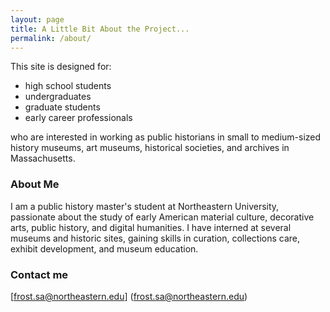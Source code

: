 ```yaml
---
layout: page
title: A Little Bit About the Project...
permalink: /about/
---
```


This site is designed for: 
* high school students 
* undergraduates
* graduate students
* early career professionals 

who are interested in working as public historians in small to medium-sized history museums, art museums, historical societies, and archives in Massachusetts. 

### About Me

I am a public history master's student at Northeastern University, passionate about the study of early American material culture, decorative arts, public history, and digital humanities. I have interned at several museums and historic sites, gaining skills in curation, collections care, exhibit development, and museum education.

### Contact me

[frost.sa@northeastern.edu] (frost.sa@northeastern.edu)
